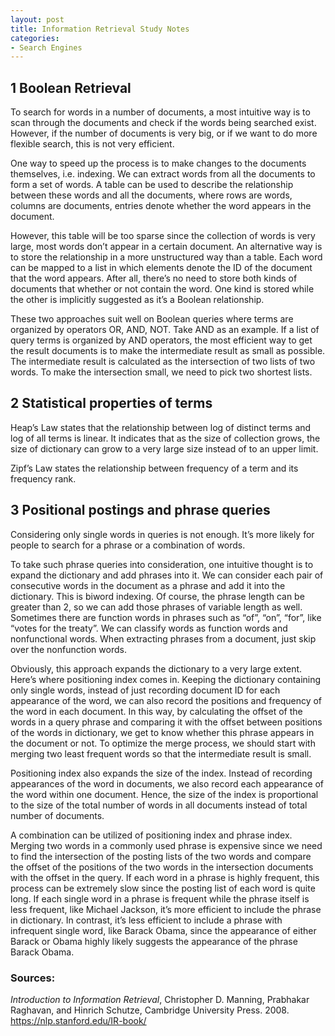 ```yaml
---
layout: post
title: Information Retrieval Study Notes
categories:
- Search Engines
---
```


## 1 Boolean Retrieval

To search for words in a number of documents, a most intuitive way is to scan through the documents and check if the words being searched exist. However, if the number of documents is very big, or if we want to do more flexible search, this is not very efficient.   

One way to speed up the process is to make changes to the documents themselves, i.e. indexing. We can extract words from all the documents to form a set of words. A table can be used to describe the relationship between these words and all the documents, where rows are words, columns are documents, entries denote whether the word appears in the document. 

However, this table will be too sparse since the collection of words is very large, most words don’t appear in a certain document. An alternative way is to store the relationship in a more unstructured way than a table. Each word can be mapped to a list in which elements denote the ID of the document that the word appears. After all, there’s no need to store both kinds of documents that whether or not contain the word. One kind is stored while the other is implicitly suggested as it’s a Boolean relationship. 

These two approaches suit well on Boolean queries where terms are organized by operators OR, AND, NOT. Take AND as an example. If a list of query terms is organized by AND operators, the most efficient way to get the result documents is to make the intermediate result as small as possible. The intermediate result is calculated as the intersection of two lists of two words. To make the intersection small, we need to pick two shortest lists. 

## 2 Statistical properties of terms
Heap’s Law states that the relationship between log of distinct terms and log of all terms is linear. It indicates that as the size of collection grows, the size of dictionary can grow to a very large size instead of to an upper limit.

Zipf’s Law states the relationship between frequency of a term and its frequency rank. 


## 3 Positional postings and phrase queries
Considering only single words in queries is not enough. It’s more likely for people to search for a phrase or a combination of words. 

To take such phrase queries into consideration, one intuitive thought is to expand the dictionary and add phrases into it.  We can consider each pair of consecutive words in the document as a phrase and add it into the dictionary. This is biword indexing. Of course, the phrase length can be greater than 2, so we can add those phrases of variable length as well. Sometimes there are function words in phrases such as “of”, “on”, “for”, like “votes for the treaty”. We can classify words as function words and nonfunctional words. When extracting phrases from a document, just skip over the nonfunction words.

Obviously, this approach expands the dictionary to a very large extent. Here’s where positioning index comes in. Keeping the dictionary containing only single words, instead of just recording document ID for each appearance of the word, we can also record the positions and frequency of the word in each document. In this way, by calculating the offset of the words in a query phrase and comparing it with the offset between positions of the words in dictionary, we get to know whether this phrase appears in the document or not. To optimize the merge process, we should start with merging two least frequent words so that the intermediate result is small. 

Positioning index also expands the size of the index. Instead of recording appearances of the word in documents, we also record each appearance of the word within one document. Hence, the size of the index is proportional to the size of the total number of words in all documents instead of total number of documents. 

A combination can be utilized of positioning index and phrase index. Merging two words in a commonly used phrase is expensive since we need to find the intersection of the posting lists of the two words and compare the offset of the positions of the two words in the intersection documents with the offset in the query. If each word in a phrase is highly frequent, this process can be extremely slow since the posting list of each word is quite long. If each single word in a phrase is frequent while the phrase itself is less frequent, like Michael Jackson, it’s more efficient to include the phrase in dictionary. In contrast, it’s less efficient to include a phrase with infrequent single word, like Barack Obama, since the appearance of either Barack or Obama highly likely suggests the appearance of the phrase Barack Obama. 

   


### Sources:  
*Introduction to Information Retrieval*, Christopher D. Manning, Prabhakar Raghavan, and Hinrich Schutze, Cambridge University Press. 2008. <https://nlp.stanford.edu/IR-book/>